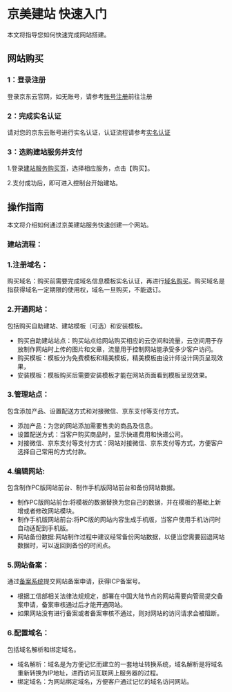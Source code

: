 # 京美建站 快速入门
本文将指导您如何快速完成网站搭建。

## 网站购买  

### 1：登录注册
登录京东云官网，如无账号，请参考[账号注册](https://docs.jdcloud.com/cn/account-management/sign-in-and-sign-up)前往注册
### 2：完成实名认证
请对您的京东云账号进行实名认证，认证流程请参考[实名认证](https://docs.jdcloud.com/cn/real-name-verification/introduction)
### 3：选购建站服务并支付
1.登录[建站服务购买页](https://jdcloud-site-console.jdcloud.com/create)，选择相应服务，点击【购买】。  

2.支付成功后，即可进入控制台开始建站。    


   
   
## 操作指南
本文将介绍如何通过京美建站服务快速创建一个网站。  

### 建站流程：  

### 1.注册域名：
购买域名：购买前需要完成域名信息模板实名认证，再进行[域名购买](https://net.jdcloud.com/)。购买域名是指获得域名一定期限的使用权，域名一旦购买，不能退订。

### 2.开通网站：  
包括购买自助建站、建站模板（可选）和安装模板。
- 购买自助建站站点：购买站点给网站购买相应的云空间和流量，云空间用于存放制作网站时上传的图片和文章，流量用于控制网站能承受多少客户访问。
- 购买模板：模板分为免费模板和精美模板，精美模板由设计师设计网页呈现效果，
- 安装模板：模板购买后需要安装模板才能在网站页面看到模板呈现效果。

### 3.管理站点：  
包含添加产品、设置配送方式和对接微信、京东支付等支付方式。
- 添加产品：为您的网站添加需要售卖的商品及信息。
- 设置配送方式：当客户购买商品时，显示快递费用和快递公司。
- 对接微信、京东支付等支付方式：网站对接微信、京东支付等方式，方便客户选择自己常用的方式付款。
### 4.编辑网站:  
包含制作PC版网站前台、制作手机版网站前台和备份网站数据。
- 制作PC版网站前台:将模板的数据替换为您自己的数据，并在模板的基础上新增或者修改网站模块。
- 制作手机版网站前台:将PC版的网站内容生成手机版，当客户使用手机访问时自动适配到手机版。
- 网站备份数据:网站制作过程中建议经常备份网站数据，以便当您需要回退网站数据时，可以返回到备份的时间点。

### 5.网站备案：  
通过[备案系统](https://record-console.jdcloud.com)提交网站备案申请，获得ICP备案号。
- 根据工信部相关法律法规规定，部署在中国大陆节点的网站需要向管局提交备案申请，备案审核通过后才能开通网站。 
- 如果网站没有进行备案或者备案审核不通过，则对网站的访问请求会被阻断。

### 6.配置域名：  
包括域名解析和绑定域名。
- 域名解析：域名是为方便记忆而建立的一套地址转换系统，域名解析是将域名重新转换为IP地址，进而访问互联网上服务器的过程。
- 绑定域名：为网站绑定域名，方便客户通过记忆的域名访问网站。
